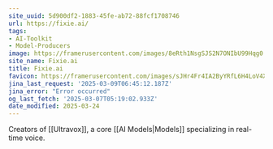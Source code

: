 ```yaml
---
site_uuid: 5d900df2-1883-45fe-ab72-88fcf1708746
url: https://fixie.ai/
tags:
- AI-Toolkit
- Model-Producers
image: https://framerusercontent.com/images/8eRth1NsgSJS2N7ONIbU99Hqg0.svg
site_name: Fixie.ai
title: Fixie.ai
favicon: https://framerusercontent.com/images/sJHr4Fr4IA2ByYRfL6H4LoV4XA.png
jina_last_request: '2025-03-09T06:45:12.187Z'
jina_error: "Error occurred"
og_last_fetch: '2025-03-07T05:19:02.933Z'
date_modified: 2025-03-24
---
```



Creators of [[Ultravox]], a core [[AI Models|Models]] specializing in real-time voice.
